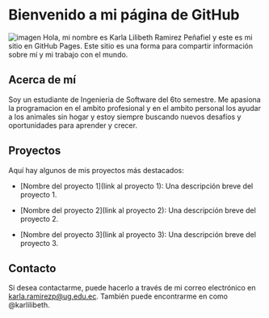 # Bienvenido a mi página de GitHub


![imagen](https://user-images.githubusercontent.com/57028008/219258680-8db836b6-be17-4020-b140-39dd4a9cb5b4.png)
Hola, mi nombre es Karla Lilibeth Ramirez Peñafiel y este es mi sitio en GitHub Pages. Este sitio es una forma para compartir información sobre mí y mi trabajo con el mundo.


## Acerca de mí


Soy un estudiante de Ingenieria de Software del 6to semestre. Me apasiona la programacion en el ambito profesional y en el ambito personal los ayudar a los animales sin hogar y estoy siempre buscando nuevos desafíos y oportunidades para aprender y crecer.


## Proyectos


Aquí hay algunos de mis proyectos más destacados:


- [Nombre del proyecto 1](link al proyecto 1): Una descripción breve del proyecto 1.

- [Nombre del proyecto 2](link al proyecto 2): Una descripción breve del proyecto 2.

- [Nombre del proyecto 3](link al proyecto 3): Una descripción breve del proyecto 3.


## Contacto


Si desea contactarme, puede hacerlo a través de mi correo electrónico en karla.ramirezp@ug.edu.ec. También puede encontrarme en como @karlilibeth.
